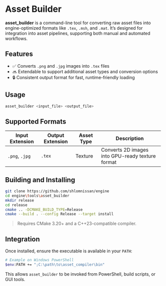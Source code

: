 # Asset Builder

**asset_builder** is a command-line tool for converting raw asset files into engine-optimized formats like `.tex`, `.msh`, and `.mat`. It’s designed for integration into asset pipelines, supporting both manual and automated workflows.

## Features

- ✅ Converts `.png` and `.jpg` images into `.tex` files
- 🔜 Extendable to support additional asset types and conversion options
- 🔒 Consistent output format for fast, runtime-friendly loading

## Usage

```bash
asset_builder <input_file> <output_file>
```

## Supported Formats

| Input Extension | Output Extension | Asset Type | Description                      |
|-----------------|------------------|------------|----------------------------------|
| `.png`, `.jpg`          | `.tex`       | Texture    | Converts 2D images into GPU-ready texture format |

## Building and Installing

```bash
git clone https://github.com/shlomnissan/engine
cd engine\tools\asset_builder
mkdir release
cd release
cmake .. -DCMAKE_BUILD_TYPE=Release
cmake --build . --config Release --target install
```

> Requires CMake 3.20+ and a C++23-compatible compiler.

## Integration
Once installed, ensure the executable is available in your `PATH`:

```bash
# Example on Windows PowerShell
$env:PATH += ";C:\path\to\asset_compiler\bin"
```

This allows `asset_builder` to be invoked from PowerShell, build scripts, or GUI tools.

